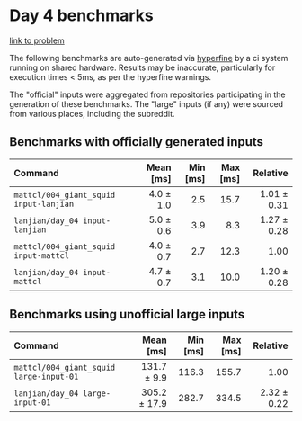 # Day 4 benchmarks

[link to problem](http://adventofcode.com/2021/day/4)

The following benchmarks are auto-generated via [hyperfine](https://github.com/sharkdp/hyperfine) by a ci system running on shared hardware. Results may be inaccurate, particularly for execution times < 5ms, as per the hyperfine warnings.

The "official" inputs were aggregated from repositories participating in the generation of these benchmarks. The "large" inputs (if any) were sourced from various places, including the subreddit.

## Benchmarks with officially generated inputs
| Command | Mean [ms] | Min [ms] | Max [ms] | Relative |
|:---|---:|---:|---:|---:|
| `mattcl/004_giant_squid input-lanjian` | 4.0 ± 1.0 | 2.5 | 15.7 | 1.01 ± 0.31 |
| `lanjian/day_04 input-lanjian` | 5.0 ± 0.6 | 3.9 | 8.3 | 1.27 ± 0.28 |
| `mattcl/004_giant_squid input-mattcl` | 4.0 ± 0.7 | 2.7 | 12.3 | 1.00 |
| `lanjian/day_04 input-mattcl` | 4.7 ± 0.7 | 3.1 | 10.0 | 1.20 ± 0.28 |
## Benchmarks using unofficial large inputs
| Command | Mean [ms] | Min [ms] | Max [ms] | Relative |
|:---|---:|---:|---:|---:|
| `mattcl/004_giant_squid large-input-01` | 131.7 ± 9.9 | 116.3 | 155.7 | 1.00 |
| `lanjian/day_04 large-input-01` | 305.2 ± 17.9 | 282.7 | 334.5 | 2.32 ± 0.22 |

